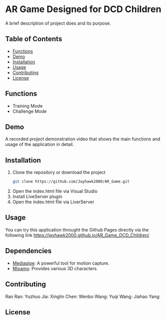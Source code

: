 # AR Game Designed for DCD Children

A brief description of project does and its purpose.

## Table of Contents

- [Functions](#functions)
- [Demo](#demo)
- [Installation](#installation)
- [Usage](#usage)
- [Contributing](#contributing)
- [License](#license)

## Functions

- Training Mode
- Challenge Mode

## Demo

A recorded project demonstration video that shows the main functions and usage of the application in detail.

## Installation

1. Clone the repository or download the project
   ```bash
   git clone https://github.com/Jayhawk2000/AR_Game.git
2. Open the index.html file via Visual Studio
3. Install LiveServer plugin
4. Open the index.html file via LiverServer

## Usage

You can try this application throught the Github Pages directly via the following link
https://jayhawk2000.github.io/AR_Game_DCD_Children/

## Dependencies

- [Mediapipe](https://ai.google.dev/edge/mediapipe/solutions/guide): A powerful tool for motion capture.
- [Mixamo](https://www.mixamo.com/): Provides various 3D characters.


## Contributing
Ran Ran: 
Yuzhuo Jia: 
Xinglin Chen: 
Wenbo Wang: 
Yuqi Wang: 
Jiahao Yang: 

## License
   
